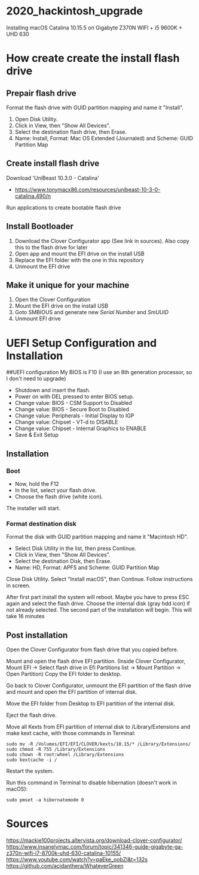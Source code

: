 # 2020_hackintosh_upgrade
Installing macOS Catalina 10.15.5 on Gigabyte Z370N WIFI + i5 9600K + UHD 630

# How create create the install flash drive

## Prepair flash drive
Format the flash drive with GUID partition mapping and name it "Install".

1. Open Disk Utility.
2. Click in View, then "Show All Devices".
3. Select the destination flash drive, then Erase.
4. Name: Install, Format: Mac OS Extended (Journaled) and Scheme: GUID Partition Map

## Create install flash drive
Download 'UniBeast 10.3.0 - Catalina'
- https://www.tonymacx86.com/resources/unibeast-10-3-0-catalina.490/n

Run applications to create bootable flash drive

## Install Bootloader
1. Download the Clover Configurator app (See link in sources). Also copy this to the flash drive for later
2. Open app and mount the EFI drive on the install USB
3. Replace the EFI folder with the one in this repository
4. Unmount the EFI drive

## Make it unique for your machine
1. Open the Clover Configuration
3. Mount the EFI drive on the install USB
4. Goto SMBIOUS and generate new *Serial Number* and *SmUUID*
5. Unmount EFI drive


# UEFI Setup Configuration and Installation

##UEFI configuration
My BIOS is F10 (I use an 8th generation processor, so I don't need to upgrade)
- Shutdown and insert the flash.
- Power on with DEL pressed to enter BIOS setup.
- Change value: BIOS - CSM Support to Disabled
- Change value: BIOS - Secure Boot to Disabled
- Change value: Peripherals - Initial Display to IGP
- Change value: Chipset - VT-d to DISABLE
- Change value: Chipset - Internal Graphics to ENABLE
- Save & Exit Setup

## Installation
### Boot
- Now, hold the F12
- In the list, select your flash drive.
- Choose the flash drive (white icon).

The installer will start.

### Format destination disk
Format the disk with GUID partition mapping and name it "Macintosh HD".

- Select Disk Utility in the list, then press Continue.
- Click in View, then "Show All Devices".
- Select the destination Disk, then Erase.
- Name: HD, Format: APFS and Scheme: GUID Partition Map

Close Disk Utility.
Select "Install macOS", then Continue.
Follow instructions in screen.

After first part install the system will reboot. Maybe you have to press ESC again and select the flash drive.
Choose the internal disk (gray hdd icon) if not already selected.
The second part of the installation will begin. This will take 16 minutes


## Post installation
Open the Clover Configurator from flash drive that you copied before.

Mount and open the flash drive EFI partition. (Inside Clover Configurator, Mount EFI -> Select flash drive in Efi Partitions list -> Mount Partition -> Open Partition)
Copy the EFI folder to desktop.

Go back to Clover Configurator, unmount the EFI partition of the flash drive and mount and open the EFI partition of internal disk.

Move the EFI folder from Desktop to EFI partition of the internal disk.

Eject the flash drive.


Move all Kexts from EFI partition of internal disk to /Library/Extensions and make kext cache, with those commands in Terminal:
```
sudo mv -R /Volumes/EFI/EFI/CLOVER/kexts/10.15/* /Library/Extensions/
sudo chmod -R 755 /Library/Extensions
sudo chown -R root:wheel /Library/Extensions
sudo kextcache -i /
```

Restart the system.

Run this command in Terminal to disable hibernation (doesn't work in macOS):
```
sudo pmset -a hibernatemode 0
```

# Sources
https://mackie100projects.altervista.org/download-clover-configurator/
https://www.insanelymac.com/forum/topic/341346-guide-gigabyte-ga-z370n-wifi-i7-8700k-uhd-630-catalina-10155/
https://www.youtube.com/watch?v=paEke_oobZI&t=132s
https://github.com/acidanthera/WhateverGreen
